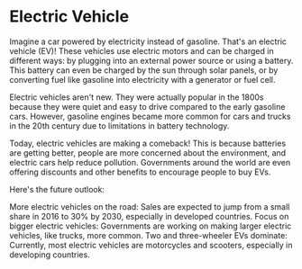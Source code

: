 # Electric Vehicle 
Imagine a car powered by electricity instead of gasoline. That's an electric vehicle (EV)!  These vehicles use electric motors and can be charged in different ways: by plugging into an external power source or using a battery.  This battery can even be charged by the sun through solar panels, or by converting fuel like gasoline into electricity with a generator or fuel cell.

Electric vehicles aren't new. They were actually popular in the 1800s because they were quiet and easy to drive compared to the early gasoline cars.  However, gasoline engines became more common for cars and trucks in the 20th century due to limitations in battery technology.

Today, electric vehicles are making a comeback! This is because batteries are getting better, people are more concerned about the environment, and electric cars help reduce pollution.  Governments around the world are even offering discounts and other benefits to encourage people to buy EVs.

Here's the future outlook:

More electric vehicles on the road: Sales are expected to jump from a small share in 2016 to 30% by 2030, especially in developed countries.
Focus on bigger electric vehicles: Governments are working on making larger electric vehicles, like trucks, more common.
Two and three-wheeler EVs dominate: Currently, most electric vehicles are motorcycles and scooters, especially in developing countries.

